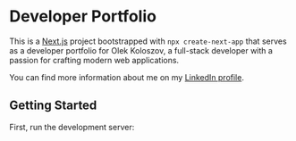 # Developer Portfolio

This is a [Next.js](https://nextjs.org) project bootstrapped with `npx create-next-app` that serves as a developer portfolio for Olek Koloszov, a full-stack developer with a passion for crafting modern web applications.

You can find more information about me on my [LinkedIn profile](https://www.linkedin.com/in/olek-k-b15915175/).

## Getting Started

First, run the development server:

